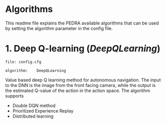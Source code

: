 #  Algorithms

This readme file explains the PEDRA available algorithms that can be used by setting the algorithm parameter in the config file.

# 1. Deep Q-learning (__*DeepQLearning*__)
```
file: config.cfg

algorithm:    DeepQLearning
```

Value based deep Q learning method for autonomous navigation. The input to the DNN is the image from the front facing camera, while the output is the estimated Q-value of the action in the action space. The algorithm supports
* Double DQN method
* Prioritized Experience Replay
* Distributed learning

